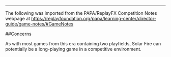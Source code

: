 ***
The following was imported from the PAPA/ReplayFX Competition Notes webpage at https://replayfoundation.org/papa/learning-center/director-guide/game-notes/#GameNotes

##Concerns
            
As with most games from this era containing two playfields, Solar Fire can potentially be a long-playing game in a competitive environment.
